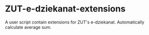# ZUT-e-dziekanat-extensions
A user script contain extensions for ZUT's e-dziekanat. Automatically calculate average sum.
